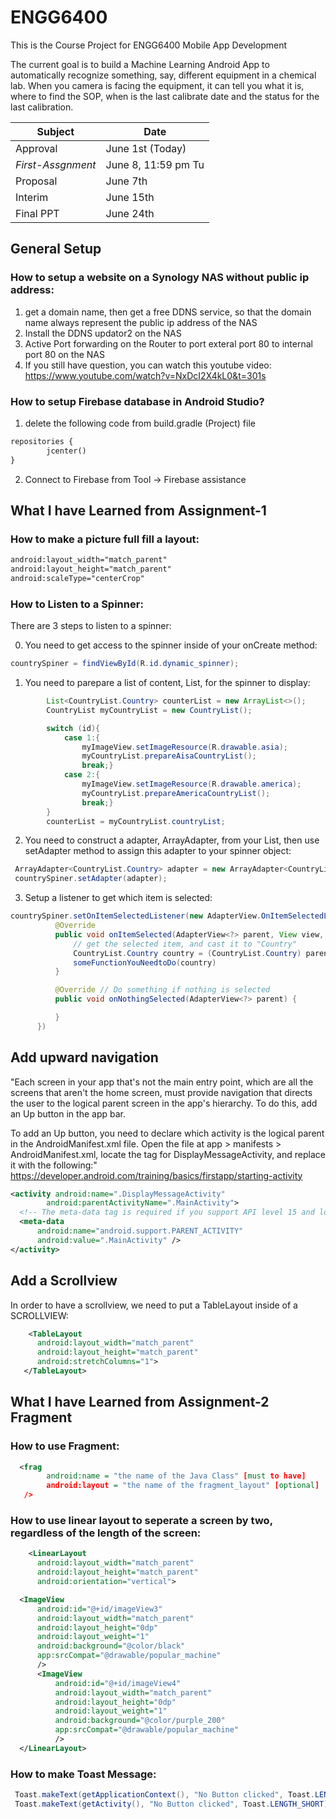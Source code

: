 # ENGG6400
This is the Course Project for ENGG6400 Mobile App Development

The current goal is to build a Machine Learning Android App to automatically recognize something, say, different equipment in a chemical lab. When you camera is facing the equipment, it  can tell you what it is, where to find the SOP, when is the last calibrate date and the status for the last calibration.

Subject|Date
------------ | -------------
Approval|June 1st (Today)
*First-Assgnment*|June 8, 11:59 pm Tu
Proposal|June 7th
Interim |June 15th
Final PPT |June 24th

## General Setup
### How to setup a website on a Synology NAS without public ip address:
1) get a domain name, then get a free DDNS service, so that the domain name always represent the public ip address of the NAS
2) Install the DDNS updator2 on the NAS
3) Active Port forwarding on the Router to port exteral port 80 to internal port 80 on the NAS
4) If you still have question, you can watch this youtube video: https://www.youtube.com/watch?v=NxDcI2X4kL0&t=301s  

### How to setup Firebase database in Android Studio?

1) delete the following code from build.gradle (Project) file
``` xml
repositories {
        jcenter()
}
```
2) Connect to Firebase from Tool -> Firebase assistance

## What I have Learned from Assignment-1
### How to make a picture full fill a layout:
```xml
android:layout_width="match_parent"
android:layout_height="match_parent"
android:scaleType="centerCrop"
```
### How to Listen to a Spinner:
There are 3 steps to listen to a spinner:

0) You need to get access to the spinner inside of your onCreate method:
```Java
countrySpiner = findViewById(R.id.dynamic_spinner);
```

1) You need to parepare a list of content, List<T>, for the spinner to display:
  
```Java
        List<CountryList.Country> counterList = new ArrayList<>();
        CountryList myCountryList = new CountryList();

        switch (id){
            case 1:{
                myImageView.setImageResource(R.drawable.asia);
                myCountryList.prepareAisaCountryList();
                break;}
            case 2:{
                myImageView.setImageResource(R.drawable.america);
                myCountryList.prepareAmericaCountryList();
                break;}
        }
        counterList = myCountryList.countryList;
```
 
2) You need to construct a adapter, ArrayAdapter<T>, from your List<T>, then use setAdapter method to assign this adapter to your spinner object:
  
  ```Java
   ArrayAdapter<CountryList.Country> adapter = new ArrayAdapter<CountryList.Country>(this,R.layout.support_simple_spinner_dropdown_item,counterList);
   countrySpiner.setAdapter(adapter);
  ```
  
 3) Setup a listener to get which item is selected:
  
  ```Java
  countrySpiner.setOnItemSelectedListener(new AdapterView.OnItemSelectedListener() {
            @Override
            public void onItemSelected(AdapterView<?> parent, View view, int position, long id) {
                // get the selected item, and cast it to "Country" 
                CountryList.Country country = (CountryList.Country) parent.getSelectedItem();
                someFunctionYouNeedtoDo(country)
            }

            @Override // Do something if nothing is selected
            public void onNothingSelected(AdapterView<?> parent) {

            }
        })
  ```
  
  ## Add upward navigation
 "Each screen in your app that's not the main entry point, which are all the screens that aren't the home screen, must provide navigation that directs the user to the logical parent screen in the app's hierarchy. To do this, add an Up button in the app bar.

To add an Up button, you need to declare which activity is the logical parent in the AndroidManifest.xml file. Open the file at app > manifests > AndroidManifest.xml, locate the <activity> tag for DisplayMessageActivity, and replace it with the following:"
  https://developer.android.com/training/basics/firstapp/starting-activity
  
  ```xml
  <activity android:name=".DisplayMessageActivity"
          android:parentActivityName=".MainActivity">
    <!-- The meta-data tag is required if you support API level 15 and lower -->
    <meta-data
        android:name="android.support.PARENT_ACTIVITY"
        android:value=".MainActivity" />
</activity>
  ```
## Add a Scrollview
  
  In order to have a scrollview, we need to put a TableLayout inside of a SCROLLVIEW:
  
  ```xml
      <TableLayout
        android:layout_width="match_parent"
        android:layout_height="match_parent"
        android:stretchColumns="1">
     </TableLayout>
  ```
  
## What I have Learned from Assignment-2 Fragment
### How to use Fragment:
```xml
  <frag
        android:name = "the name of the Java Class" [must to have]
        android:layout = "the name of the fragment_layout" [optional]
   />
```
### How to use linear layout to seperate a screen by two, regardless of the length of the screen:
  ```xml
      <LinearLayout
        android:layout_width="match_parent"
        android:layout_height="match_parent"
        android:orientation="vertical">

    <ImageView
        android:id="@+id/imageView3"
        android:layout_width="match_parent"
        android:layout_height="0dp"
        android:layout_weight="1"
        android:background="@color/black"
        app:srcCompat="@drawable/popular_machine"
        />
        <ImageView
            android:id="@+id/imageView4"
            android:layout_width="match_parent"
            android:layout_height="0dp"
            android:layout_weight="1"
            android:background="@color/purple_200"
            app:srcCompat="@drawable/popular_machine"
            />
    </LinearLayout>
  ```
  ### How to make Toast Message:
  
 ```Java
  Toast.makeText(getApplicationContext(), "No Button clicked", Toast.LENGTH_SHORT).show(); //This is for Activity
  Toast.makeText(getActivity(), "No Button clicked", Toast.LENGTH_SHORT).show(); //This is for fragment
  ```

  
